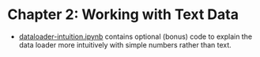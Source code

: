 # Chapter 2: Working with Text Data

- [dataloader-intuition.ipynb](dataloader-intuition.ipynb) contains optional (bonus) code to explain the data loader more intuitively with simple numbers rather than text.
